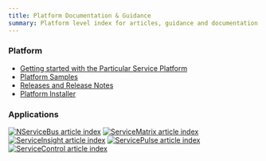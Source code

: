 ```yaml
---
title: Platform Documentation & Guidance
summary: Platform level index for articles, guidance and documentation
---
```


### Platform

- [Getting started with the Particular Service Platform](getting-started-with-particular-service-platform)
- [Platform Samples](samples)
- [Releases and Release Notes](release-notes)
- [Platform Installer](installer)

### Applications

<a href="/NServiceBus"><img src="/Platform/images/NServiceBusLogo.png" alt="NServiceBus article index"></a>
<a href="/ServiceMatrix"><img src="/Platform/images/ServiceMatrixLogo.png" alt="ServiceMatrix article index"></a>
<a href="/ServiceInsight"><img src="/Platform/images/ServiceInsightLogo.png" alt="ServiceInsight article index"></a>
<a href="/ServicePulse"><img src="/Platform/images/ServicePulseLogo.png" alt="ServicePulse article index"></a>
<a href="/ServiceControl"><img src="/Platform/images/ServiceControlLogo.png" alt="ServiceControl article index"></a>

